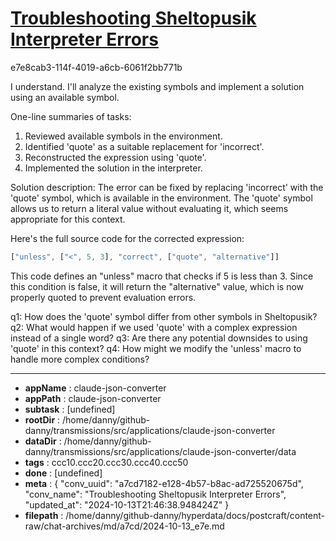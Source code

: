# [Troubleshooting Sheltopusik Interpreter Errors](https://claude.ai/chat/a7cd7182-e128-4b57-b8ac-ad725520675d)

e7e8cab3-114f-4019-a6cb-6061f2bb771b

 I understand. I'll analyze the existing symbols and implement a solution using an available symbol.

One-line summaries of tasks:
1. Reviewed available symbols in the environment.
2. Identified 'quote' as a suitable replacement for 'incorrect'.
3. Reconstructed the expression using 'quote'.
4. Implemented the solution in the interpreter.

Solution description:
The error can be fixed by replacing 'incorrect' with the 'quote' symbol, which is available in the environment. The 'quote' symbol allows us to return a literal value without evaluating it, which seems appropriate for this context.

Here's the full source code for the corrected expression:

```javascript
["unless", ["<", 5, 3], "correct", ["quote", "alternative"]]
```

This code defines an "unless" macro that checks if 5 is less than 3. Since this condition is false, it will return the "alternative" value, which is now properly quoted to prevent evaluation errors.

q1: How does the 'quote' symbol differ from other symbols in Sheltopusik?
q2: What would happen if we used 'quote' with a complex expression instead of a single word?
q3: Are there any potential downsides to using 'quote' in this context?
q4: How might we modify the 'unless' macro to handle more complex conditions?

---

* **appName** : claude-json-converter
* **appPath** : claude-json-converter
* **subtask** : [undefined]
* **rootDir** : /home/danny/github-danny/transmissions/src/applications/claude-json-converter
* **dataDir** : /home/danny/github-danny/transmissions/src/applications/claude-json-converter/data
* **tags** : ccc10.ccc20.ccc30.ccc40.ccc50
* **done** : [undefined]
* **meta** : {
  "conv_uuid": "a7cd7182-e128-4b57-b8ac-ad725520675d",
  "conv_name": "Troubleshooting Sheltopusik Interpreter Errors",
  "updated_at": "2024-10-13T21:46:38.948424Z"
}
* **filepath** : /home/danny/github-danny/hyperdata/docs/postcraft/content-raw/chat-archives/md/a7cd/2024-10-13_e7e.md